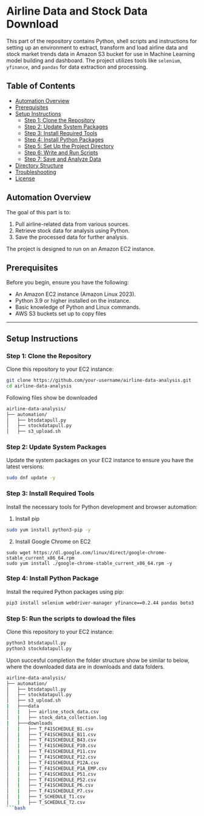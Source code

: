 # Airline Data and Stock Data Download
This part of the repository contains Python, shell scripts and instructions for setting up an environment to extract, transform and load airline data and stock market trends data in Amazon S3 bucket for use in Machine Learning model building and dashboard. The project utilizes tools like `selenium`, `yfinance`, and `pandas` for data extraction and processing.

## Table of Contents
- [Automation Overview](#project-overview)
- [Prerequisites](#prerequisites)
- [Setup Instructions](#setup-instructions)
  - [Step 1: Clone the Repository](#step-1-clone-the-repository)
  - [Step 2: Update System Packages](#step-2-update-system-packages)
  - [Step 3: Install Required Tools](#step-3-install-required-tools)
  - [Step 4: Install Python Packages](#step-4-install-python-packages)
  - [Step 5: Set Up the Project Directory](#step-5-set-up-the-project-directory)
  - [Step 6: Write and Run Scripts](#step-6-write-and-run-scripts)
  - [Step 7: Save and Analyze Data](#step-7-save-and-analyze-data)
- [Directory Structure](#directory-structure)
- [Troubleshooting](#troubleshooting)
- [License](#license)

## Automation Overview
The goal of this part is to:
1. Pull airline-related data from various sources.
2. Retrieve stock data for analysis using Python.
3. Save the processed data for further analysis.

The project is designed to run on an Amazon EC2 instance.

## Prerequisites
Before you begin, ensure you have the following:
- An Amazon EC2 instance (Amazon Linux 2023).
- Python 3.9 or higher installed on the instance.
- Basic knowledge of Python and Linux commands.
- AWS S3 buckets set up to copy files

---

## Setup Instructions

### Step 1: Clone the Repository
Clone this repository to your EC2 instance:
```bash
git clone https://github.com/your-username/airline-data-analysis.git
cd airline-data-analysis
```
Following files show be downloaded
```bash
airline-data-analysis/
├── automation/
│   ├── btsdatapull.py
│   ├── stockdatapull.py
│   ├── s3_upload.sh
```
### Step 2: Update System Packages
Update the system packages on your EC2 instance to ensure you have the latest versions:
```bash
sudo dnf update -y
```
### Step 3: Install Required Tools
Install the necessary tools for Python development and browser automation:
1. Install pip
```bash
sudo yum install python3-pip -y
```
2. Install Google Chrome on EC2
```
sudo wget https://dl.google.com/linux/direct/google-chrome-stable_current_x86_64.rpm
sudo yum install ./google-chrome-stable_current_x86_64.rpm -y
```

### Step 4: Install Python Package
Install the required Python packages using pip:
```bash
pip3 install selenium webdriver-manager yfinance==0.2.44 pandas boto3
```
### Step 5: Run the scripts to dowload the files
Clone this repository to your EC2 instance:
```bash
python3 btsdatapull.py
python3 stockdatapull.py
```

Upon succesful completion the folder structure show be similar to below, where the downloaded data are in downloads and data folders.
```bash
airline-data-analysis/
├── automation/
│   ├── btsdatapull.py
│   ├── stockdatapull.py
│   ├── s3_upload.sh
|   ├───data
│   |   ├── airline_stock_data.csv
│   |   ├── stock_data_collection.log
|   ├───downloads
│   |   ├── T_F41SCHEDULE_B1.csv
│   |   ├── T_F41SCHEDULE_B11.csv
│   |   ├── T_F41SCHEDULE_B43.csv
│   |   ├── T_F41SCHEDULE_P10.csv
│   |   ├── T_F41SCHEDULE_P11.csv
│   |   ├── T_F41SCHEDULE_P12.csv
│   |   ├── T_F41SCHEDULE_P12A.csv
│   |   ├── T_F41SCHEDULE_P1A_EMP.csv
│   |   ├── T_F41SCHEDULE_P51.csv
│   |   ├── T_F41SCHEDULE_P52.csv
│   |   ├── T_F41SCHEDULE_P6.csv
│   |   ├── T_F41SCHEDULE_P7.csv
│   |   ├── T_SCHEDULE_T1.csv
│   |   ├── T_SCHEDULE_T2.csv
```bash
